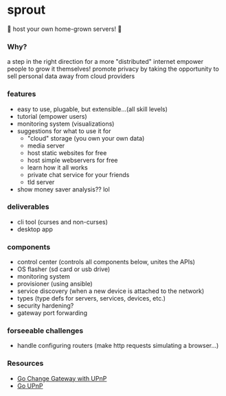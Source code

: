 # sprout
:seedling: host your own home-grown servers! :seedling:

### Why?
a step in the right direction for a more "distributed" internet
empower people to grow it themselves!
promote privacy by taking the opportunity to sell personal data away from cloud providers

### features
* easy to use, plugable,  but extensible...(all skill levels)
* tutorial (empower users)
* monitoring system (visualizations)
* suggestions for what to use it for
  * "cloud" storage (you own your own data)
  * media server
  * host static websites for free
  * host simple webservers for free
  * learn how it all works
  * private chat service for your friends
  * tld server
* show money saver analysis?? lol

### deliverables
* cli tool (curses and non-curses)
* desktop app

### components
* control center (controls all components below, unites the APIs)
* OS flasher (sd card or usb drive)
* monitoring system
* provisioner (using ansible)
* service discovery (when a new device is attached to the network)
* types (type defs for servers, services, devices, etc.)
* security hardening?
* gateway port forwarding

### forseeable challenges
* handle configuring routers (make http requests simulating a browser...)

### Resources
* [Go Change Gateway with UPnP](https://github.com/NebulousLabs/go-upnp)
* [Go UPnP](https://github.com/huin/goupnp)
